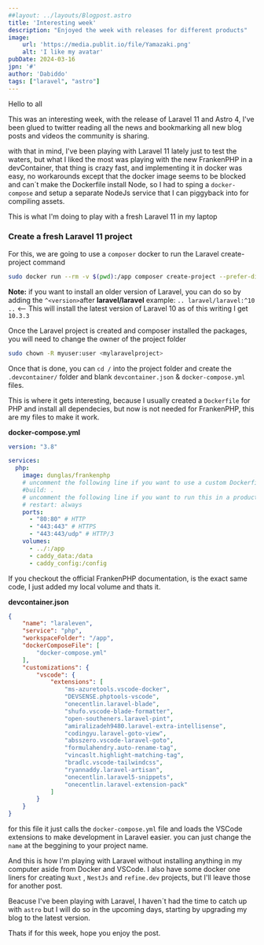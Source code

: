```yaml
---
##layout: ../layouts/Blogpost.astro
title: 'Interesting week'
description: "Enjoyed the week with releases for different products"
image:
    url: 'https://media.publit.io/file/Yamazaki.png' 
    alt: 'I like my avatar'
pubDate: 2024-03-16
jpn: '#'
author: 'Dabiddo'
tags: ["laravel", "astro"]
--- 
```


Hello to all

This was an interesting week, with the release of Laravel 11 and Astro 4, I've been glued to twitter reading all the news and bookmarking all new blog posts and videos the community is sharing.

with that in mind, I've been playing with Laravel 11 lately just to test the waters, but what I liked the most was playing with the new FrankenPHP in a devContainer, that thing is crazy fast, and implementing it in docker was easy, no workarounds except that the docker image seems to be blocked and can´t make the Dockerfile install Node, so I had to sping a `docker-compose` and setup a separate NodeJs service that I can piggyback into for compiling assets.

This is what I'm doing to play with a fresh Laravel 11 in my laptop

### Create a fresh Laravel 11 project
For this, we are going to use a `composer` docker to run the Laravel create-project command

```bash
sudo docker run --rm -v $(pwd):/app composer create-project --prefer-dist laravel/laravel <mylaravelproject>
```

**Note:** if you want to install an older version of Laravel, you can do so by adding the `^<version>`after **laravel/laravel**
example: `.. laravel/laravel:^10 ..` <-- This will install the latest version of Laravel 10 as of this writing I get `10.3.3`

Once the Laravel project is created and composer installed the packages, you will need to change the owner of the project folder

```bash
sudo chown -R myuser:user <mylaravelproject>
```

Once that is done, you can `cd /` into the project folder and create the `.devcontainer/` folder and blank `devcontainer.json` & `docker-compose.yml` files.

This is where it gets interesting, because I usually created a `Dockerfile` for PHP and install all dependecies, but now is not needed for FrankenPHP, this are my files to make it work.

**docker-compose.yml**
```yml
version: "3.8"

services:
  php:
    image: dunglas/frankenphp
    # uncomment the following line if you want to use a custom Dockerfile
    #build: .
    # uncomment the following line if you want to run this in a production environment
    # restart: always
    ports:
      - "80:80" # HTTP
      - "443:443" # HTTPS
      - "443:443/udp" # HTTP/3
    volumes:
      - ../:/app
      - caddy_data:/data
      - caddy_config:/config

```

If you checkout the official FrankenPHP documentation, is the exact same code, I just added my local volume and thats it.

**devcontainer.json**
```json
{
    "name": "laraleven",
    "service": "php",
    "workspaceFolder": "/app",
    "dockerComposeFile": [
        "docker-compose.yml"
    ],
    "customizations": {
        "vscode": {
            "extensions": [
                "ms-azuretools.vscode-docker",
                "DEVSENSE.phptools-vscode",
                "onecentlin.laravel-blade",
                "shufo.vscode-blade-formatter",
                "open-southeners.laravel-pint",
                "amiralizadeh9480.laravel-extra-intellisense",
                "codingyu.laravel-goto-view",
                "absszero.vscode-laravel-goto",
                "formulahendry.auto-rename-tag",
                "vincaslt.highlight-matching-tag",
                "bradlc.vscode-tailwindcss",
                "ryannaddy.laravel-artisan",
                "onecentlin.laravel5-snippets",
                "onecentlin.laravel-extension-pack"
            ]
        }
    }
}

```

for this file it just calls the `docker-compose.yml` file and loads the VSCode extensions to make development in Laravel easier.
you can just change the `name` at the beggining to your project name.

And this is how I'm playing with Laravel without installing anything in my computer aside from Docker and VSCode.
I also have some docker one liners for creating `Nuxt` , `NestJs` and `refine.dev` projects, but I'll leave those for another post.

Beacuse I've been playing with Laravel, I haven´t had the time to catch up with `astro` but I will do so in the upcoming days, starting by upgrading my blog to the latest version.

Thats if for this week, hope you enjoy the post.